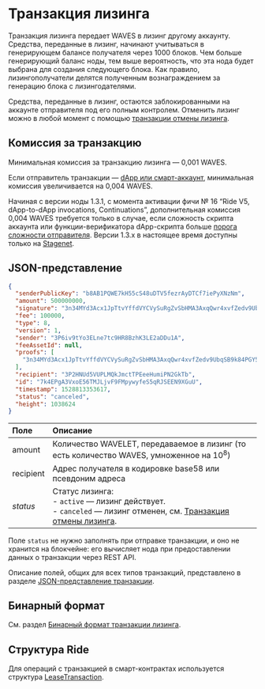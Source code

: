 # Транзакция лизинга

Транзакция лизинга передает WAVES в лизинг другому аккаунту. Средства, переданные в лизинг, начинают учитываться в генерирующем балансе получателя через 1000 блоков. Чем больше генерирующий баланс ноды, тем выше вероятность, что эта нода будет выбрана для создания следующего блока. Как правило, лизингополучатели делятся полученным вознаграждением за генерацию блока с лизингодателями.

Средства, переданные в лизинг, остаются заблокированными на аккаунте отправителя под его полным контролем. Отменить лизинг можно в любой момент с помощью [транзакции отмены лизинга](/ru/blockchain/transaction-type/lease-cancel-transaction).

## Комиссия за транзакцию

Минимальная комиссия за транзакцию лизинга — 0,001 WAVES.

Если отправитель транзакции — [dApp или смарт-аккаунт](/ru/blockchain/account/dapp), минимальная комиссия увеличивается на 0,004 WAVES.

Начиная с версии ноды 1.3.1, с момента активации фичи №&nbsp;16 “Ride V5, dApp-to-dApp invocations, Continuations”, дополнительная комиссия 0,004 WAVES требуется только в случае, если сложность скрипта аккаунта или функции-верификатора dApp-скрипта больше [порога сложности отправителя](/ru/ride/limits/). Версии 1.3.x в настоящее время доступны только на [Stagenet](/ru/blockchain/blockchain-network/).

## JSON-представление

```json
{
  "senderPublicKey": "b8AB1PQWE7kH55cS48uDTV5fezrAyDTCf7iePyXNzNm",
  "amount": 500000000,
  "signature": "3n34MYd3Acx1JpTtvYffdVYCVySuRgZvSbHMA3AxqQwr4xvfZedv9UbqSB9k84PGY5C8RSwGRjDnMGcYwQu2x7B5",
  "fee": 100000,
  "type": 8,
  "version": 1,
  "sender": "3P6iv9tYo3ELne7tc9HR8BzhK3LE2aDDu1A",
  "feeAssetId": null,
  "proofs": [
    "3n34MYd3Acx1JpTtvYffdVYCVySuRgZvSbHMA3AxqQwr4xvfZedv9UbqSB9k84PGY5C8RSwGRjDnMGcYwQu2x7B5"
  ],
  "recipient": "3P2HNUd5VUPLMQkJmctTPEeeHumiPN2GkTb",
  "id": "7k4EPgA3VxoE56TMJLjvF9FMpywyfeS5qRJSEEN9XGuU",
  "timestamp": 1528813353617,
  "status": "canceled",
  "height": 1038624
}
```

| Поле | Описание |
| :--- | :--- |
| amount | Количество WAVELET, передаваемое в лизинг (то есть количество WAVES, умноженное на 10<sup>8</sup>) |
| recipient | Адрес получателя в кодировке base58 или псевдоним адреса |
| *status* | Статус лизинга:<br>- `active` — лизинг действует.<br>- `canceled` — лизинг отменен, см. [Транзакция отмены лизинга](/ru/blockchain/transaction-type/lease-cancel-transaction). |

Поле `status` не нужно заполнять при отправке транзакции, и оно не хранится на блокчейне: его вычисляет нода при предоставлении данных о транзакции через REST API.

Описание полей, общих для всех типов транзакций, представлено в разделе [JSON-представление транзакции](/ru/blockchain/transaction/#json-представление-транзакции).

## Бинарный формат

См. раздел [Бинарный формат транзакции лизинга](/ru/blockchain/binary-format/transaction-binary-format/lease-transaction-binary-format).

## Структура Ride

Для операций с транзакцией в смарт-контрактах используется структура [LeaseTransaction](/ru/ride/structures/transaction-structures/lease-transaction).
